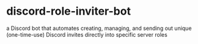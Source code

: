 # discord-role-inviter-bot
a Discord bot that automates creating, managing, and sending out unique (one-time-use) Discord invites directly into specific server roles
